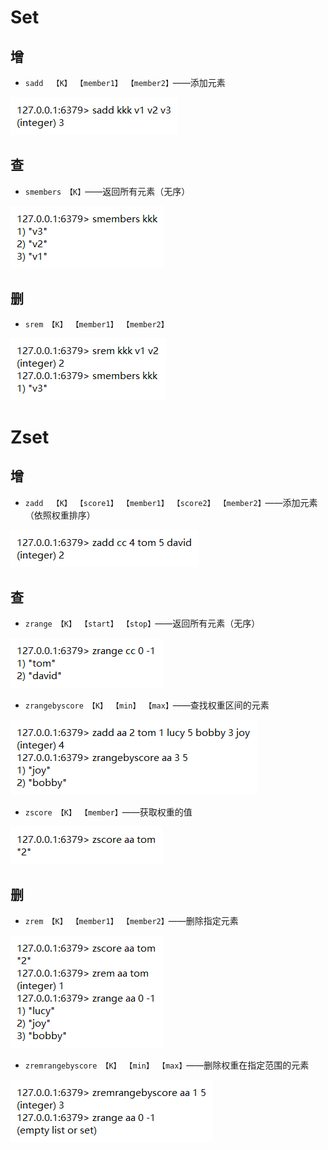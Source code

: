 # Set

## 增

- `sadd  【K】 【member1】 【member2】`——添加元素

![1558685182923](Set&Zset.assets/1558685182923.png)

## 查

- `smembers 【K】`——返回所有元素（无序）

![1558685166393](Set&Zset.assets/1558685166393.png)

## 删

- `srem 【K】 【member1】 【member2】 `

![1558685220759](Set&Zset.assets/1558685220759.png)

# Zset

## 增

- `zadd  【K】 【score1】 【member1】 【score2】 【member2】`——添加元素（依照权重排序）

![1558685664276](Set&Zset.assets/1558685664276.png)

## 查

- `zrange 【K】 【start】 【stop】`——返回所有元素（无序）

![1558685678532](Set&Zset.assets/1558685678532.png)

- `zrangebyscore 【K】 【min】 【max】`——查找权重区间的元素

![1558686071247](Set&Zset.assets/1558686071247.png)

- `zscore 【K】 【member】`——获取权重的值

![1558686876749](Set&Zset.assets/1558686876749.png)

## 删

- `zrem 【K】 【member1】 【member2】`——删除指定元素

![1558686966367](Set&Zset.assets/1558686966367.png)

- `zremrangebyscore 【K】 【min】 【max】`——删除权重在指定范围的元素

![1558687108909](Set&Zset.assets/1558687108909.png)

